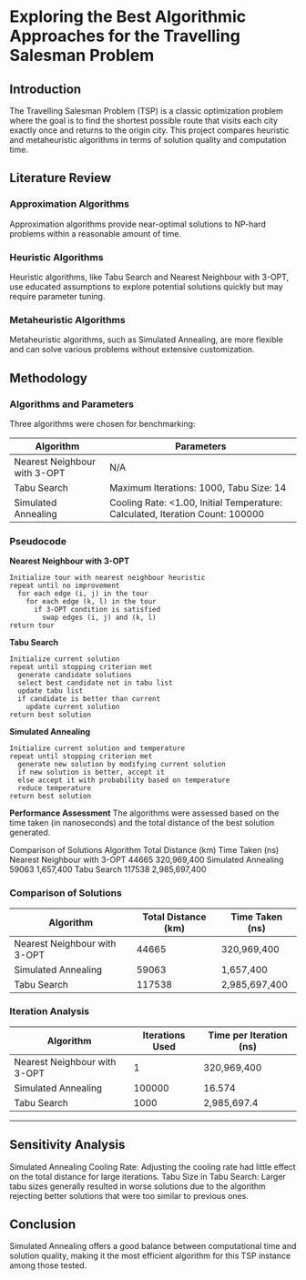 # Exploring the Best Algorithmic Approaches for the Travelling Salesman Problem

## Introduction
The Travelling Salesman Problem (TSP) is a classic optimization problem where the goal is to find the shortest possible route that visits each city exactly once and returns to the origin city. This project compares heuristic and metaheuristic algorithms in terms of solution quality and computation time.

## Literature Review
### Approximation Algorithms
Approximation algorithms provide near-optimal solutions to NP-hard problems within a reasonable amount of time.

### Heuristic Algorithms
Heuristic algorithms, like Tabu Search and Nearest Neighbour with 3-OPT, use educated assumptions to explore potential solutions quickly but may require parameter tuning.

### Metaheuristic Algorithms
Metaheuristic algorithms, such as Simulated Annealing, are more flexible and can solve various problems without extensive customization.

## Methodology
### Algorithms and Parameters
Three algorithms were chosen for benchmarking:

| Algorithm                  | Parameters                                    |
|----------------------------|-----------------------------------------------|
| Nearest Neighbour with 3-OPT | N/A                                         |
| Tabu Search                | Maximum Iterations: 1000, Tabu Size: 14       |
| Simulated Annealing        | Cooling Rate: <1.00, Initial Temperature: Calculated, Iteration Count: 100000 |

### Pseudocode
**Nearest Neighbour with 3-OPT**
```plaintext
Initialize tour with nearest neighbour heuristic
repeat until no improvement
  for each edge (i, j) in the tour
    for each edge (k, l) in the tour
      if 3-OPT condition is satisfied
        swap edges (i, j) and (k, l)
return tour
```

**Tabu Search**
```plaintext
Initialize current solution
repeat until stopping criterion met
  generate candidate solutions
  select best candidate not in tabu list
  update tabu list
  if candidate is better than current
    update current solution
return best solution
```

**Simulated Annealing**
```plaintext
Initialize current solution and temperature
repeat until stopping criterion met
  generate new solution by modifying current solution
  if new solution is better, accept it
  else accept it with probability based on temperature
  reduce temperature
return best solution
```

**Performance Assessment**
The algorithms were assessed based on the time taken (in nanoseconds) and the total distance of the best solution generated.

Comparison of Solutions
Algorithm	Total Distance (km)	Time Taken (ns)
Nearest Neighbour with 3-OPT	44665	320,969,400
Simulated Annealing	59063	1,657,400
Tabu Search	117538	2,985,697,400

### Comparison of Solutions
| Algorithm                     | Total Distance (km) | Time Taken (ns)   |
|-------------------------------|----------------------|---------------------|
| Nearest Neighbour with 3-OPT | 44665                | 320,969,400         |
| Simulated Annealing           | 59063                | 1,657,400           |
| Tabu Search                   | 117538               | 2,985,697,400       |

### Iteration Analysis
| Algorithm                     | Iterations Used | Time per Iteration (ns) |
|-------------------------------|-----------------|-------------------------|
| Nearest Neighbour with 3-OPT | 1               | 320,969,400             |
| Simulated Annealing           | 100000          | 16.574                  |
| Tabu Search                   | 1000            | 2,985,697.4             |

---

## Sensitivity Analysis

Simulated Annealing Cooling Rate: Adjusting the cooling rate had little effect on the total distance for large iterations.
Tabu Size in Tabu Search: Larger tabu sizes generally resulted in worse solutions due to the algorithm rejecting better solutions that were too similar to previous ones.

## Conclusion
Simulated Annealing offers a good balance between computational time and solution quality, making it the most efficient algorithm for this TSP instance among those tested.


